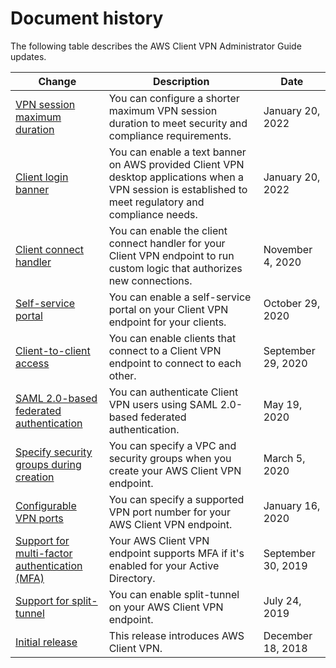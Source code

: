 # Document history<a name="WhatsNew"></a>

The following table describes the AWS Client VPN Administrator Guide updates\.

| Change | Description | Date | 
| --- |--- |--- |
| [VPN session maximum duration](https://docs.aws.amazon.com/vpn/latest/clientvpn-admin/cvpn-working-max-duration.html) | You can configure a shorter maximum VPN session duration to meet security and compliance requirements\. | January 20, 2022 | 
| [Client login banner](https://docs.aws.amazon.com/vpn/latest/clientvpn-admin/cvpn-working-login-banner.html) | You can enable a text banner on AWS provided Client VPN desktop applications when a VPN session is established to meet regulatory and compliance needs\. | January 20, 2022 | 
| [Client connect handler](https://docs.aws.amazon.com/vpn/latest/clientvpn-admin/connection-authorization.html) | You can enable the client connect handler for your Client VPN endpoint to run custom logic that authorizes new connections\. | November 4, 2020 | 
| [Self\-service portal](https://docs.aws.amazon.com/vpn/latest/clientvpn-admin/cvpn-working-endpoints.html) | You can enable a self\-service portal on your Client VPN endpoint for your clients\. | October 29, 2020 | 
| [Client\-to\-client access](https://docs.aws.amazon.com/vpn/latest/clientvpn-admin/scenario-client-to-client.html) | You can enable clients that connect to a Client VPN endpoint to connect to each other\. | September 29, 2020 | 
| [SAML 2\.0\-based federated authentication](https://docs.aws.amazon.com/vpn/latest/clientvpn-admin/client-authentication.html#federated-authentication) | You can authenticate Client VPN users using SAML 2\.0\-based federated authentication\. | May 19, 2020 | 
| [Specify security groups during creation](https://docs.aws.amazon.com/vpn/latest/clientvpn-admin/cvpn-working-endpoints.html#cvpn-working-endpoint-create) | You can specify a VPC and security groups when you create your AWS Client VPN endpoint\. | March 5, 2020 | 
| [Configurable VPN ports](https://docs.aws.amazon.com/vpn/latest/clientvpn-admin/cvpn-working-endpoints.html#cvpn-working-endpoint-create) | You can specify a supported VPN port number for your AWS Client VPN endpoint\. | January 16, 2020 | 
| [Support for multi\-factor authentication \(MFA\)](https://docs.aws.amazon.com/vpn/latest/clientvpn-admin/authentication-authorization.html#ad) | Your AWS Client VPN endpoint supports MFA if it's enabled for your Active Directory\. | September 30, 2019 | 
| [Support for split\-tunnel](https://docs.aws.amazon.com/vpn/latest/clientvpn-admin/split-tunnel-vpn.html) | You can enable split\-tunnel on your AWS Client VPN endpoint\. | July 24, 2019 | 
| [Initial release](#WhatsNew) | This release introduces AWS Client VPN\. | December 18, 2018 | 